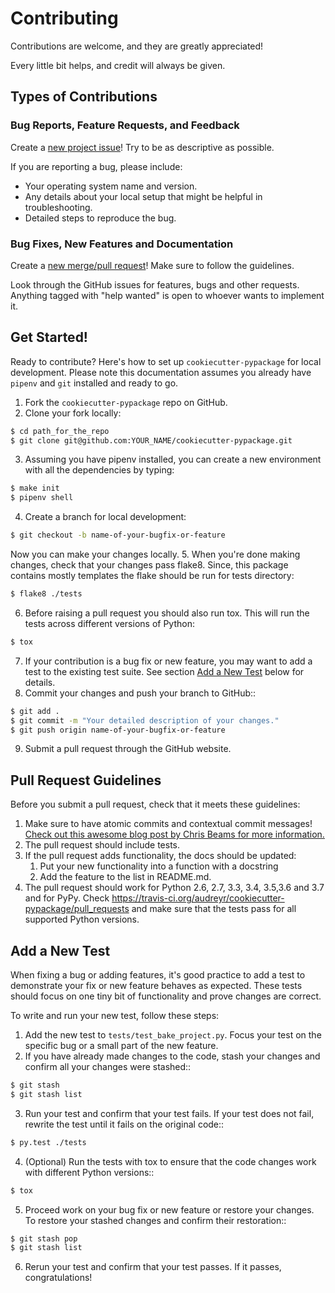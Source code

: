 # Contributing

Contributions are welcome, and they are greatly appreciated!

Every little bit helps, and credit will always be given.

## Types of Contributions

### Bug Reports, Feature Requests, and Feedback

Create a [new project issue][1]! Try to be as descriptive as possible.

If you are reporting a bug, please include:
* Your operating system name and version.
* Any details about your local setup that might be helpful in troubleshooting.
* Detailed steps to reproduce the bug.

### Bug Fixes, New Features and Documentation

Create a [new merge/pull request][2]! Make sure to follow the guidelines.

Look through the GitHub issues for features, bugs and other requests.
Anything tagged with "help wanted" is open to whoever wants to implement it.

## Get Started!

Ready to contribute? Here's how to set up `cookiecutter-pypackage` for local development. Please note this documentation assumes
you already have `pipenv` and `git` installed and ready to go.

1. Fork the `cookiecutter-pypackage` repo on GitHub.
2. Clone your fork locally:
  ```bash
  $ cd path_for_the_repo
  $ git clone git@github.com:YOUR_NAME/cookiecutter-pypackage.git
  ```
3. Assuming you have pipenv installed, you can create a new environment with all the dependencies by typing:
  ```bash
  $ make init
  $ pipenv shell
  ```
4. Create a branch for local development:
  ```bash
  $ git checkout -b name-of-your-bugfix-or-feature
  ```
  Now you can make your changes locally.
5. When you're done making changes, check that your changes pass flake8. Since, this package contains mostly templates the flake should be run for tests directory:
  ```bash
  $ flake8 ./tests
  ```
6. Before raising a pull request you should also run tox. This will run the tests across different versions of Python:
  ```bash
  $ tox
  ```
7. If your contribution is a bug fix or new feature, you may want to add a test to the existing test suite. See section [Add a New Test](#markdown-header-add-a-new-test) below for details.
8. Commit your changes and push your branch to GitHub::
  ```bash
  $ git add .
  $ git commit -m "Your detailed description of your changes."
  $ git push origin name-of-your-bugfix-or-feature
  ```
9. Submit a pull request through the GitHub website.

## Pull Request Guidelines

Before you submit a pull request, check that it meets these guidelines:
1. Make sure to have atomic commits and contextual commit messages!
   [Check out this awesome blog post by Chris Beams for more information.][3]
2. The pull request should include tests.
3. If the pull request adds functionality, the docs should be updated:
   1. Put your new functionality into a function with a docstring
   2. Add the feature to the list in README.md.
4. The pull request should work for Python 2.6, 2.7, 3.3, 3.4, 3.5,3.6 and 3.7 and for PyPy. Check
   https://travis-ci.org/audreyr/cookiecutter-pypackage/pull_requests
   and make sure that the tests pass for all supported Python versions.

## Add a New Test

When fixing a bug or adding features, it's good practice to add a test to demonstrate your fix or new feature behaves as expected. These tests should focus on one tiny bit of functionality and prove changes are correct. 

To write and run your new test, follow these steps:
1. Add the new test to `tests/test_bake_project.py`. Focus your test on the specific bug or a small part of the new feature. 
2. If you have already made changes to the code, stash your changes and confirm all your changes were stashed::
  ```bash
  $ git stash
  $ git stash list
  ```
3. Run your test and confirm that your test fails. If your test does not fail, rewrite the test until it fails on the original code::
  ```bash
  $ py.test ./tests
  ```
4. (Optional) Run the tests with tox to ensure that the code changes work with different Python versions::
  ```bash
  $ tox
  ```
5. Proceed work on your bug fix or new feature or restore your changes. To restore your stashed changes and confirm their restoration::
  ```bash
  $ git stash pop
  $ git stash list
  ```
6. Rerun your test and confirm that your test passes. If it passes, congratulations!

[1]: https://github.com/audreyr/cookiecutter-pypackage/issues/new
[2]: https://github.com/audreyr/cookiecutter-pypackage/compare
[3]: http://chris.beams.io/posts/git-commit/
